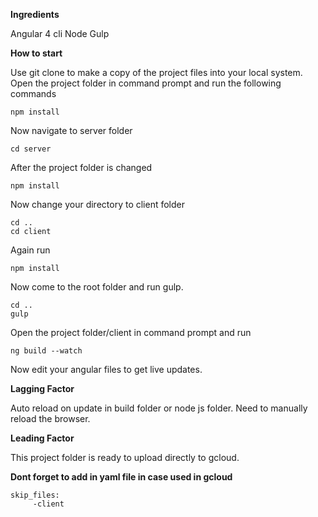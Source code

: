 **Ingredients**

Angular 4 cli
Node
Gulp

**How to start**

Use git clone to make a copy of the project files into your local system.
Open the project folder in command prompt and run the following commands

    npm install
Now navigate to server folder

    cd server
After the project folder is changed

    npm install
Now change your directory to client folder

    cd ..
    cd client
Again run 

    npm install

Now come to the root folder and run gulp.

    cd ..
    gulp 
Open the project folder/client  in command prompt and run

    ng build --watch

Now edit your angular files to get live updates.

**Lagging Factor**

Auto reload on update in build folder or node js folder. Need to manually reload the browser.

**Leading Factor**

This project folder is ready to upload directly to gcloud.

**Dont forget to add in yaml file in case used in gcloud**

    skip_files:
         -client


